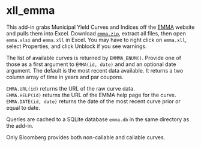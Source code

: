 # xll_emma

This add-in grabs Municipal Yield Curves and Indices off the 
[EMMA](https://emma.msrb.org/ToolsAndResources/MarketIndicators) 
website and pulls them into Excel.
Download [`emma.zip`](emma.zip), extract all files, then open `emma.xlsx` and `emma.xll` in Excel. 
You may have to right click on `emma.xll`, select Properties, and click Unblock if you see warnings.

The list of available curves is returned by `EMMMA_ENUM()`.
Provide one of those as a first argument to `EMMA(id, date)` and
and an optional date argument. The default is the most recent data
available. It returns a two column array of time in years and par coupons.

`EMMA.URL(id)` returns the URL of the raw curve data.  
`EMMA.HELP(id)` returns the URL of the EMMA help page for the curve.  
`EMMA.DATE(id, date)` returns the date of the most recent curve prior or equal to date.

Queries are cached to a SQLite database `emma.db` in the same directory as the add-in.

Only Bloomberg provides both non-callable and callable curves.
